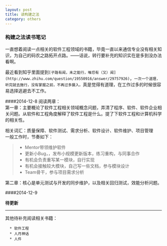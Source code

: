 ```yaml
---
layout: post
title: 读构建之法
category: others
---
```

### 构建之法读书笔记    

一直想着阅读一点相关的软件工程领域的书籍，毕竟一直以来通信专业没有相关知识，为自己的码农之路拓开点路。——话说，转行要补充的知识实在是多到没办法看啊。

最近看到知乎里面提到`[子路有闻，未之能行，唯恐有（又）闻](http://www.zhihu.com/question/19550916/answer/29757926)`，`一次一个道理，听完就去施行，没有掌握之前，不再过多摄入。`真是觉得有道理，在工作过多的时候很容易选择逃避去不工作。

####2014-12-8   阅读两章：     
第一章：主要概论了软件工程相关领域概念问题，弄清了程序、软件、软件企业相关问题。从软件和工程角度解释了软件工程是什么。提了下软件工程和计算机科学的相关性。

相关词汇：质量保障、软件测试、需求分析、软件设计、软件维护、项目管理  
一般工作时，节奏如下：

> * Mentor带领维护软件
> * 更新小Bug，，发布小规模更新版本，练习重构，与同事合作
> * 有机会负责重写某一模块，自行实现
> * 有机会接触较大模块，自己写一些文档，参与模块设计
> * Team骨干，参与项目需求分析

第二章：核心是单元测试与开发的同步维护，以及相关回归测试，效能分析问题。

####2014-12-9




**待更新**
- - -
   其他待补充阅读相关书籍：    

      * 软件工程
      * 人月神话
      * 人件   

